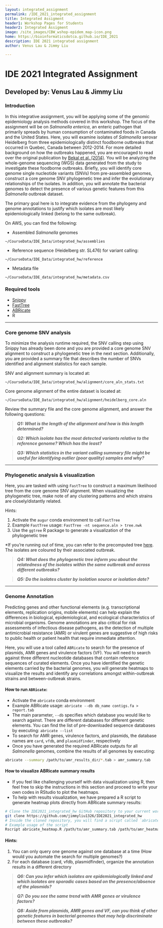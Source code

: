 ```yaml
---
layout: integrated_assignment
permalink: /IDE_2021_integrated_assignment
title: Integrated Assigment
header1: Workshop Pages for Students
header2: Integrated Assigment
image: /site_images/CBW_wshop-epidem_map-icon.png
home: https://bioinformaticsdotca.github.io/IDE_2021
description: IDE 2021 integrated assignment
author: Venus Lau & Jimmy Liu

---
```


# IDE 2021 Integrated Assignment
## Developed by: Venus Lau & Jimmy Liu

### Introduction

In this integrative assignment, you will be applying some of the genomic epidemiology analysis methods covered in this workshop. The focus of the assignment will be on *Salmonella enterica*, an enteric pathogen that primarily spreads by human consumption of contaminated foods in Canada and the United States. Here, you will examine isolates of *Salmonella* serovar Heidelberg from three epidemiologically distinct foodborne outbreaks that occurred in Quebec, Canada between 2012-2014. For more detailed background on how the outbreaks happened, you are encouraged to read over the original publication by [Bekal et al. (2014)](https://pubmed.ncbi.nlm.nih.gov/26582830/). You will be analyzing the whole-genome sequencing (WGS) data generated from the study to investigate these foodborne outbreaks. Briefly, you will identify core genome single nucleotide variants (SNVs) from pre-assembled genomes, construct a core genome SNV phylogenetic tree and infer the evolutionary relationships of the isolates. In addition, you will annotate the bacterial genomes to detect the presence of various genetic features from this *Salmonella* outbreak dataset.

The primary goal here is to integrate evidence from the phylogeny and genome annotations to justify which isolates are most likely epidemiologically linked (belong to the same outbreak).


On AWS, you can find the following:

* Assembled *Salmonella* genomes
```
~/CourseData/IDE_Data/integrated_hw/assemblies
```

* Reference sequence (Heidelberg str. SL476) for variant calling:
```
~/CourseData/IDE_Data/integrated_hw/reference
```

* Metadata file
```
~/CourseData/IDE_data/integrated_hw/metadata.csv
```

### Required tools
* [Snippy](https://github.com/tseemann/snippy)
* [FastTree](http://www.microbesonline.org/fasttree/)
* [ABRicate](https://github.com/tseemann/abricate)
* R

___

### Core genome SNV analysis
To minimize the analysis runtime required, the SNV calling step using Snippy has already been done and you are provided a core genome SNV alignment to construct a phylogenetic tree in the next section. Additionally, you are provided a summary file that describes the number of SNVs identified and alignment statistics for each sample.

SNV and alignment summary is located at:
```
~/CourseData/IDE_Data/integrated_hw/alignment/core_aln_stats.txt
```

Core genome alignment of the entire dataset is located at:
```
~/CourseData/IDE_Data/integrated_hw/alignment/heidelberg_core.aln
```

Review the summary file and the core genome alignment, and answer the following questions:


> ***Q1: What is the length of the alignment and how is this length determined?***

> ***Q2: Which isolate has the most detected variants relative to the reference genome? Which has the least?***

> ***Q3: Which statistics in the variant calling summary file might be useful for identifying outlier (poor quality) samples and why?***

___
### Phylogenetic analysis & visualization

Here, you are tasked with using `FastTree` to construct a maximum likelihood tree from the core genome SNV alignment. When visualizing the phylogenetic tree, make note of any clustering patterns and which strains are closely/distantly related.

Hints:
1. Activate the `augur` conda environment to call `FastTree`
2. Example `FastTree` usage: `FastTree -nt sequence.aln > tree.nwk`
3. Use the `ggtree` R package to generate a visualization of the phylogenetic tree

*If you’re running out of time, you can refer to the precomputed tree [here](https://microreact.org/project/uMwV8YcgBGtHEFuMBWqBes/d8f6d8a4). The isolates are coloured by their associated outbreak.

> ***Q4: What does the phylogenetic tree inform you about the relatedness of the isolates within the same outbreak and across different outbreaks?***

> ***Q5: Do the isolates cluster by isolation source or isolation date?***

___
### Genome Annotation
Predicting genes and other functional elements (e.g. transcriptional elements, replication origins, mobile elements) can help explain the differences in biological, epidemiological, and ecological characteristics of microbial organisms. Genome annotations are also critical for risk assessments of infectious disease pathogens, as the detection of multiple antimicrobial resistance (AMR) or virulent genes are suggestive of high risks to public health or patient health that require immediate attention. 

Here, you will use a tool called `ABRicate` to search for the presence of plasmids, AMR genes and virulence factors (VF). You will need to search against three different nucleotide databases that contain reference sequences of curated elements. Once you have identified the genetic elements carried by the bacterial genomes, you will generate heatmaps to visualize the results and identify any correlations amongst within-outbreak strains and between-outbreak strains.

#### How to run `ABRicate`:
* Activate the `abricate` conda environment
* Example ABRicate usage: `abricate --db db_name contigs.fa > report.tab`
* The main parameter, `--db` specifies which database you would like to search against. There are different databases for different genetic elements. You can find the list of pre-downloaded sequence databases by executing: `abricate --list`
* To search for AMR genes, virulence factors, and plasmids, the database names are `card`, `vfdb`, and `plasmidfinder`, respectively
* Once you have generated the required ABRicate outputs for all *Salmonella* genomes, combine the results of all genomes by executing: 
```bash
abricate --summary /path/to/amr_results_dir/*.tab > amr_summary.tab
```
#### How to visualize ABRicate summary results
* If you feel like challenging yourself with data visualization using R, then feel free to skip the instructions in this section and proceed to write your own codes in RStudio to plot the heatmaps.
* To help with results visualization, we have prepared a R script to generate heatmap plots directly from ABRicate summary results:
```bash
# Clone the IDE2021_integrated_hw GitHub repository to your current working directory
git clone https://github.com/jimmyliu1326/IDE2021_integrated_hw
# Inside the cloned repository, you will find a script called `abricate_heatmap.R`
# Example usage of the script
Rscript abricate_heatmap.R /path/to/amr_summary.tab /path/to/amr_heatmap.png
```

#### Hints:
1. You can only query one genome against one database at a time (How would you automate the search for multiple genomes?)
2. For each database (card, vfdb, plasmidfinder), organize the annotation results in a different directory 

> ***Q6: Can you infer which isolates are epidemiologically linked and which isolates are sporadic cases based on the presence/absence of the plasmids?***

> ***Q7: Do you see the same trend with AMR genes or virulence factors?***

> ***Q8: Aside from plasmids, AMR genes and VF, can you think of other genetic features in bacterial genomes that may help discriminate between these outbreaks?***

